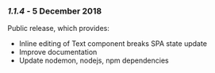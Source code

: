 ### *1.1.4* - 5 December 2018

Public release, which provides:
 * Inline editing of Text component breaks SPA state update
 * Improve documentation
 * Update nodemon, nodejs, npm dependencies
